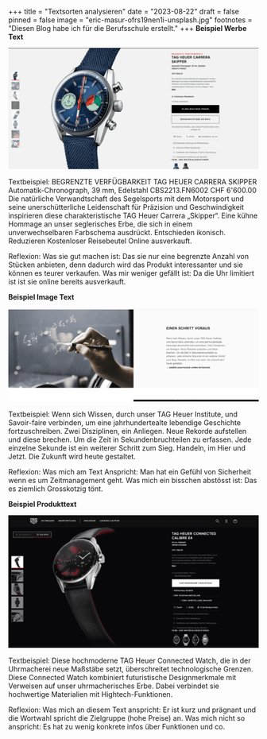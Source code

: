 +++
title = "Textsorten analysieren"
date = "2023-08-22"
draft = false
pinned = false
image = "eric-masur-ofrs19nen1i-unsplash.jpg"
footnotes = "Diesen Blog habe ich für die Berufsschule erstellt."
+++
**Beispiel Werbe Text**

![](uhren-lala-1-1-.png)

Textbeispiel: BEGRENZTE VERFÜGBARKEIT  TAG HEUER CARRERA SKIPPER  Automatik-Chronograph, 39 mm, Edelstahl CBS2213.FN6002 CHF 6'600.00 Die natürliche Verwandtschaft des Segelsports mit dem Motorsport und seine unerschütterliche Leidenschaft für Präzision und Geschwindigkeit inspirieren diese charakteristische TAG Heuer Carrera „Skipper“. Eine kühne Hommage an unser seglerisches Erbe, die sich in einem unverwechselbaren Farbschema ausdrückt. Entschieden ikonisch.  Reduzieren  Kostenloser Reisebeutel Online ausverkauft.

Reflexion:
Was sie gut machen ist: Das sie nur eine begrenzte Anzahl von Stücken anbieten, denn dadurch wird das Produkt interessanter und sie können es teurer verkaufen. Was mir weniger gefällt ist: Da die Uhr limitiert ist ist sie online bereits ausverkauft.

**Beispiel Image Text**

![](bildschirmfoto-2023-08-22-um-17.51.12.png)

Textbeispiel: Wenn sich Wissen, durch unser TAG Heuer Institute, und Savoir-faire verbinden, um eine jahrhundertealte lebendige Geschichte fortzuschreiben. Zwei Disziplinen, ein Anliegen. Neue Rekorde aufstellen und diese brechen. Um die Zeit in Sekundenbruchteilen zu erfassen. Jede einzelne Sekunde ist ein weiterer Schritt zum Sieg. Handeln, im Hier und Jetzt. Die Zukunft wird heute gestaltet.

Reflexion:
Was mich am Text Anspricht: Man hat ein Gefühl von Sicherheit wenn es um Zeitmanagement geht.  Was mich ein bisschen abstösst ist: Das es ziemlich Grosskotzig tönt.

**Beispiel Produkttext** 

![](bildschirmfoto-2023-08-22-um-17.33.49.png)

Textbeispiel: Diese hochmoderne TAG Heuer Connected Watch, die in der Uhrmacherei neue Maßstäbe setzt, überschreitet technologische Grenzen. Diese Connected Watch kombiniert futuristische Designmerkmale mit Verweisen auf unser uhrmacherisches Erbe. Dabei verbindet sie hochwertige Materialien mit Hightech-Funktionen.

Reflexion:
Was mich an diesem Text anspricht: Er ist kurz und prägnant und die Wortwahl spricht die Zielgruppe (hohe Preise) an. Was mich nicht so anspricht: Es hat zu wenig konkrete infos über Funktionen und co.